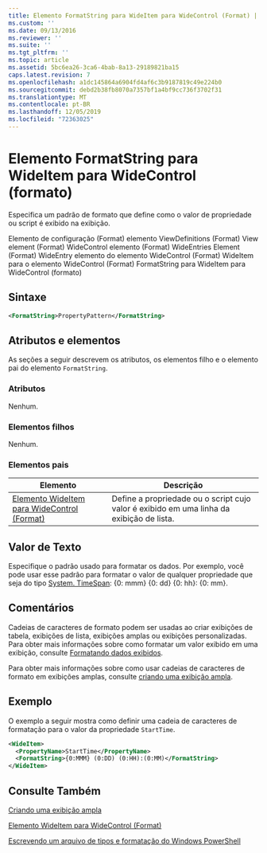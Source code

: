 ```yaml
---
title: Elemento FormatString para WideItem para WideControl (Format) | Microsoft Docs
ms.custom: ''
ms.date: 09/13/2016
ms.reviewer: ''
ms.suite: ''
ms.tgt_pltfrm: ''
ms.topic: article
ms.assetid: 5bc6ea26-3ca6-4bab-8a13-29189821ba15
caps.latest.revision: 7
ms.openlocfilehash: a1dc145864a6904fd4af6c3b9187819c49e224b0
ms.sourcegitcommit: debd2b38fb8070a7357bf1a4bf9cc736f3702f31
ms.translationtype: MT
ms.contentlocale: pt-BR
ms.lasthandoff: 12/05/2019
ms.locfileid: "72363025"
---
```

# <a name="formatstring-element-for-wideitem-for-widecontrol-format"></a>Elemento FormatString para WideItem para WideControl (formato)

Especifica um padrão de formato que define como o valor de propriedade ou script é exibido na exibição.

Elemento de configuração (Format) elemento ViewDefinitions (Format) View element (Format) WideControl elemento (Format) WideEntries Element (Format) WideEntry elemento do elemento WideControl (Format) WideItem para o elemento WideControl (Format) FormatString para WideItem para WideControl (formato)

## <a name="syntax"></a>Sintaxe

```xml
<FormatString>PropertyPattern</FormatString>
```

## <a name="attributes-and-elements"></a>Atributos e elementos

As seções a seguir descrevem os atributos, os elementos filho e o elemento pai do elemento `FormatString`.

### <a name="attributes"></a>Atributos

Nenhum.

### <a name="child-elements"></a>Elementos filhos

Nenhum.

### <a name="parent-elements"></a>Elementos pais

|Elemento|Descrição|
|-------------|-----------------|
|[Elemento WideItem para WideControl (Format)](./wideitem-element-for-widecontrol-format.md)|Define a propriedade ou o script cujo valor é exibido em uma linha da exibição de lista.|

## <a name="text-value"></a>Valor de Texto

Especifique o padrão usado para formatar os dados. Por exemplo, você pode usar esse padrão para formatar o valor de qualquer propriedade que seja do tipo [System. TimeSpan](/dotnet/api/System.TimeSpan): {0: mmm} {0: dd} {0: hh}: {0: mm}.

## <a name="remarks"></a>Comentários

Cadeias de caracteres de formato podem ser usadas ao criar exibições de tabela, exibições de lista, exibições amplas ou exibições personalizadas. Para obter mais informações sobre como formatar um valor exibido em uma exibição, consulte [Formatando dados exibidos](./formatting-displayed-data.md).

Para obter mais informações sobre como usar cadeias de caracteres de formato em exibições amplas, consulte [criando uma exibição ampla](./creating-a-wide-view.md).

## <a name="example"></a>Exemplo

O exemplo a seguir mostra como definir uma cadeia de caracteres de formatação para o valor da propriedade `StartTime`.

```xml
<WideItem>
  <PropertyName>StartTime</PropertyName>
  <FormatString>{0:MMM} (0:DD) (0:HH):(0:MM)</FormatString>
</WideItem>
```

## <a name="see-also"></a>Consulte Também

[Criando uma exibição ampla](./creating-a-wide-view.md)

[Elemento WideItem para WideControl (Format)](./wideitem-element-for-widecontrol-format.md)

[Escrevendo um arquivo de tipos e formatação do Windows PowerShell](./writing-a-powershell-formatting-file.md)
